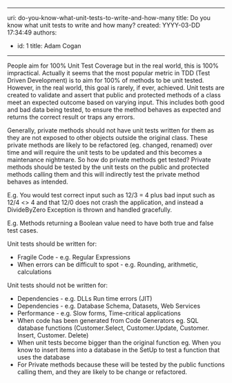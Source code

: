

---
uri: do-you-know-what-unit-tests-to-write-and-how-many
title: Do you know what unit tests to write and how many?
created: YYYY-03-DD 17:34:49
authors:
  - id: 1
    title: Adam Cogan
---




<span class='intro'> <p class="ssw15-rteElement-P">People aim for 100% Unit Test Coverage but in the real world, this is 100% impractical. Actually it seems that the most popular metric in TDD (Test Driven Development) is to aim for 100% of methods to be unit tested. However, in the real world, this goal is rarely, if ever, achieved. Unit tests are created to validate and assert that public and protected methods of a class meet an expected outcome based on varying input. This includes both good and bad data being tested, to ensure the method behaves as expected and returns the correct result or traps any errors.​​<br></p> </span>

<p>Generally, private methods should not have unit tests written for them as they are not exposed to other objects outside the original class. These private methods are likely to be refactored (eg. changed, renamed) over time and will require the unit tests to be updated and this becomes a maintenance nightmare. So how do private methods get tested? Private methods should be tested by the unit tests on the public and protected methods calling them and this will indirectly test the private method behaves as intended.<br></p><p>E.g. You would test correct input such as 12/3 = 4 plus bad input such as 12/4 &lt;&gt; 4 and that 12/0 does not crash the application, and instead a DivideByZero Exception is thrown and handled gracefully.</p><p>E.g. Methods returning a Boolean value need to have both true and false test cases.</p><p>Unit tests should be written for&#58;</p><ul><li>Fragile Code - e.g. Regular Expressions<br></li><li>When errors can be difficult to spot - e.g. Rounding, arithmetic, calculations<br></li></ul><p>Unit tests should not be written for&#58;</p><ul><li>Dependencies - e.g. DLLs Run time errors (JIT)<br></li><li>Dependencies - e.g. Database Schema, Datasets, Web Services<br></li><li>Performance - e.g. Slow forms, Time-critical applications<br></li><li>When code has been generated from Code Generators eg. SQL database functions (Customer.Select, Customer.Update, Customer. Insert, Customer. Delete)</li><li>When unit tests become bigger than the original function eg. When you know to insert items into a database in the SetUp to test a function that uses the database</li><li>For Private methods because these will be tested by the public functions calling them, and they are likely to be change or refactored.<br></li></ul>


